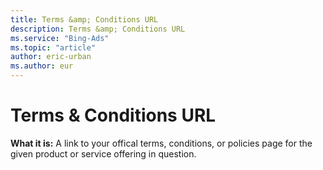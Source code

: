 ```yaml
---
title: Terms &amp; Conditions URL
description: Terms &amp; Conditions URL
ms.service: "Bing-Ads"
ms.topic: "article"
author: eric-urban
ms.author: eur
---
```


# Terms &amp; Conditions URL

**What it is:**  A link to your offical terms, conditions, or policies page for the given product or service offering in question.


